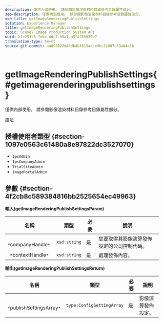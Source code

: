 ```yaml
---
description: 僅供內部使用。 請參閱影像渲染材料目錄參考目錄屬性部分。
seo-description: 僅供內部使用。 請參閱影像渲染材料目錄參考目錄屬性部分。
seo-title: getImageRenderingPublishSettings
solution: Experience Manager
title: getImageRenderingPublishSettings
topic: Scene7 Image Production System API
uuid: b1c253b5-febe-4dc7-95a1-a5f4789030e7
translation-type: tm+mt
source-git-commit: aa095022d43db4bf815aece9bc2b087c53a64e1b

---
```



# getImageRenderingPublishSettings{#getimagerenderingpublishsettings}

僅供內部使用。 請參閱影像渲染材料目錄參考目錄屬性部分。

語法

## 授權使用者類型 {#section-1097e0563c61480a8e97822dc3527070}

* `IpsAdmin`
* `IpsCompanyAdmin`
* `TrialSiteAdmin`
* `ImagePortalAdmin`

## 參數 {#section-4f2cb8c589384816bb2525654ec49963}

**輸入(getImageRenderingPublishSettingsParam)**

| 名稱 | 類型 | 必要 | 說明 |
|---|---|---|---|
| ` *`companyHandle`*` | `xsd:string` | 是 | 您要取得其影像演算發佈設定的公司控制代碼。 |
| ` *`contextHandle`*` | `xsd:string` | 是 | 處理發佈內容。 |

**輸出(getImageRenderingPublishSettingsReturn)**

| 名稱 | 類型 | 必要 | 說明 |
|---|---|---|---|
| ` *`publishSettingsArray`*` | `type:ConfigSettingArray` | 是 | 影像演算發佈設定。 |

